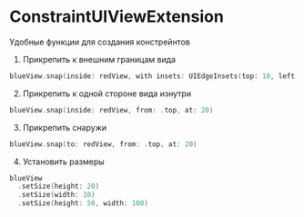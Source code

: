 # ConstraintUIViewExtension
Удобные функции для создания констрейнтов

1. Прикрепить к внешним границам вида
```swift
blueView.snap(inside: redView, with insets: UIEdgeInsets(top: 10, left: 10, bottom: 10, right: 10))
```

2. Прикрепить к одной стороне вида изнутри
```swift
blueView.snap(inside: redView, from: .top, at: 20)
```

3. Прикрепить снаружи 
```swift
blueView.snap(to: redView, from: .top, at: 20)
```

4. Установить размеры
```swift
blueView
  .setSize(height: 20)
  .setSize(width: 10)
  .setSize(height: 50, width: 100)
```
